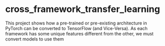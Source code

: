 # cross_framework_transfer_learning
This project shows how a pre-trained or pre-existing architecture in PyTorch can be converted to TensorFlow (and Vice-Versa). As each framework has some unique features different from the other, we must convert models to use them
